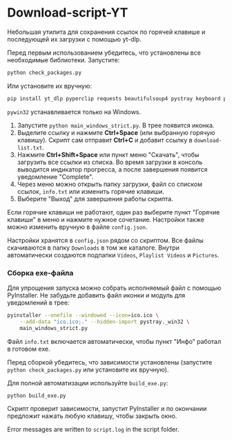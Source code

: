 # Download-script-YT

Небольшая утилита для сохранения ссылок по горячей клавише и последующей их загрузки с помощью yt-dlp.

Перед первым использованием убедитесь, что установлены все необходимые библиотеки. Запустите:

```bash
python check_packages.py
```

Или установите их вручную:

```bash
pip install yt_dlp pyperclip requests beautifulsoup4 pystray keyboard pillow tqdm pywin32
```

`pywin32` устанавливается только на Windows.

1. Запустите `python main_windows_strict.py`. В трее появится иконка.
2. Выделите ссылку и нажмите **Ctrl+Space** (или выбранную горячую клавишу). Скрипт сам отправит **Ctrl+C** и добавит ссылку в `download-list.txt`.
3. Нажмите **Ctrl+Shift+Space** или пункт меню "Скачать", чтобы загрузить все ссылки из списка.
   Во время загрузки в консоль выводится индикатор прогресса, а после завершения
   появится уведомление "Complete".
4. Через меню можно открыть папку загрузки, файл со списком ссылок, `info.txt` или изменить горячие клавиши.
5. Выберите "Выход" для завершения работы скрипта.

Если горячие клавиши не работают, один раз выберите пункт "Горячие клавиши" в меню и нажмите нужное сочетание. Настройки также можно изменить вручную в файле `config.json`.

Настройки хранятся в `config.json` рядом со скриптом. Все файлы скачиваются в папку `Downloads` в том же каталоге. Внутри автоматически создаются подпапки `Videos`, `Playlist Videos` и `Pictures`.

### Сборка exe-файла

Для упрощения запуска можно собрать исполняемый файл с помощью PyInstaller. Не забудьте добавить файл иконки и модуль для уведомлений в трее:

```bash
pyinstaller --onefile --windowed --icon=ico.ico \
    --add-data "ico.ico;." --hidden-import pystray._win32 \
    main_windows_strict.py
```

Файл `info.txt` включается автоматически, чтобы пункт "Инфо" работал в готовом exe.

Перед сборкой убедитесь, что зависимости установлены (запустите `python check_packages.py` или установите их вручную).

Для полной автоматизации используйте `build_exe.py`:

```bash
python build_exe.py
```

Скрипт проверит зависимости, запустит PyInstaller и по окончании предложит нажать любую клавишу, чтобы закрыть окно.

Error messages are written to `script.log` in the script folder.